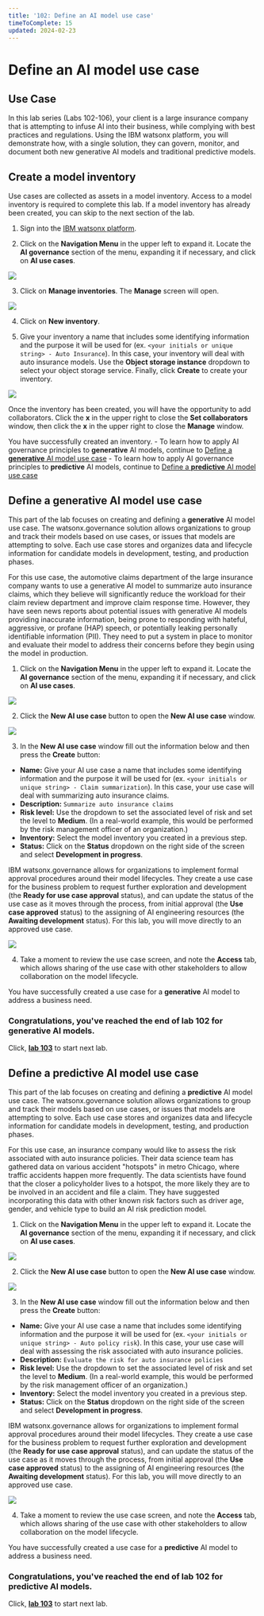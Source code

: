 ```yaml
---
title: '102: Define an AI model use case'
timeToComplete: 15
updated: 2024-02-23
---
```


<QuizAlert text='Heads Up! Quiz material will be flagged like this!' />

# Define an AI model use case

## Use Case

In this lab series (Labs 102-106), your client is a large insurance company that is attempting to infuse AI into their business, while complying with best practices and regulations. Using the IBM watsonx platform, you will demonstrate how, with a single solution, they can govern, monitor, and document both new generative AI models and traditional predictive models.

## Create a model inventory

Use cases are collected as assets in a model inventory. Access to a model inventory is required to complete this lab. If a model inventory has already been created, you can skip to the next section of the lab.

1. Sign into the [IBM watsonx platform](https://dataplatform.cloud.ibm.com/wx/home?context=wx).

2. Click on the **Navigation Menu** in the upper left to expand it. Locate the **AI governance** section of the menu, expanding it if necessary, and click on **AI use cases**.

![](./images/102/navigation-menu-use-case.png)

3. Click on **Manage inventories**. The **Manage** screen will open.

![](./images/102/manage-inventories.png)

4. Click on **New inventory**.

5. Give your inventory a name that includes some identifying information and the purpose it will be used for (ex. `<your initials or unique string> - Auto Insurance`). In this case, your inventory will deal with auto insurance models. Use the **Object storage instance** dropdown to select your object storage service. Finally, click **Create** to create your inventory.

![](./images/102/create-inventory.png)

Once the inventory has been created, you will have the opportunity to add collaborators. Click the **x** in the upper right to close the **Set collaborators** window, then click the **x** in the upper right to close the **Manage** window.

You have successfully created an inventory. - To learn how to apply AI governance principles to **generative** AI models, continue to [Define a **generative** AI model use case](#define-a-generative-ai-model-use-case) - To learn how to apply AI governance principles to **predictive** AI models, continue to [Define a **predictive** AI model use case](#define-a-predictive-ai-model-use-case)

## Define a **generative** AI model use case

<QuizAlert text='There is a quiz question on AI use cases.' />

This part of the lab focuses on creating and defining a **generative** AI model use case. The watsonx.governance solution allows organizations to group and track their models based on use cases, or issues that models are attempting to solve. Each use case stores and organizes data and lifecycle information for candidate models in development, testing, and production phases.

For this use case, the automotive claims department of the large insurance company wants to use a generative AI model to summarize auto insurance claims, which they believe will significantly reduce the workload for their claim review department and improve claim response time. However, they have seen news reports about potential issues with generative AI models providing inaccurate information, being prone to responding with hateful, aggressive, or profane (HAP) speech, or potentially leaking personally identifiable information (PII). They need to put a system in place to monitor and evaluate their model to address their concerns before they begin using the model in production.

1. Click on the **Navigation Menu** in the upper left to expand it. Locate the **AI governance** section of the menu, expanding it if necessary, and click on **AI use cases**.

![](./images/102/navigation-menu-use-case.png)

2. Click the **New AI use case** button to open the **New AI use case** window.

![](./images/102/new-use-case.png)

3. In the **New AI use case** window fill out the information below and then press the **Create** button:

- **Name:** Give your AI use case a name that includes some identifying information and the purpose it will be used for (ex. `<your initials or unique string> - Claim summarization`). In this case, your use case will deal with summarizing auto insurance claims.
- **Description:** `Summarize auto insurance claims`
- **Risk level:** Use the dropdown to set the associated level of risk and set the level to **Medium**. (In a real-world example, this would be performed by the risk management officer of an organization.)
- **Inventory:** Select the model inventory you created in a previous step.
- **Status:** Click on the **Status** dropdown on the right side of the screen and select **Development in progress**.

IBM watsonx.governance allows for organizations to implement formal approval procedures around their model lifecycles. They create a use case for the business problem to request further exploration and development (the **Ready for use case approval** status), and can update the status of the use case as it moves through the process, from initial approval (the **Use case approved** status) to the assigning of AI engineering resources (the **Awaiting development** status). For this lab, you will move directly to an approved use case.

![](./images/102/create-generative-use-case.png)

4. Take a moment to review the use case screen, and note the **Access** tab, which allows sharing of the use case with other stakeholders to allow collaboration on the model lifecycle.

You have successfully created a use case for a **generative** AI model to address a business need.

### Congratulations, you've reached the end of lab 102 for **generative** AI models.

Click, **[lab 103](/watsonx/watsonxgov/103)** to start next lab.

## Define a **predictive** AI model use case

<QuizAlert text='There is a quiz question on AI use cases.' />

This part of the lab focuses on creating and defining a **predictive** AI model use case. The watsonx.governance solution allows organizations to group and track their models based on use cases, or issues that models are attempting to solve. Each use case stores and organizes data and lifecycle information for candidate models in development, testing, and production phases.

For this use case, an insurance company would like to assess the risk associated with auto insurance policies. Their data science team has gathered data on various accident "hotspots" in metro Chicago, where traffic accidents happen more frequently. The data scientists have found that the closer a policyholder lives to a hotspot, the more likely they are to be involved in an accident and file a claim. They have suggested incorporating this data with other known risk factors such as driver age, gender, and vehicle type to build an AI risk prediction model.

1. Click on the **Navigation Menu** in the upper left to expand it. Locate the **AI governance** section of the menu, expanding it if necessary, and click on **AI use cases**.

![](./images/102/navigation-menu-use-case.png)

2. Click the **New AI use case** button to open the **New AI use case** window.

![](./images/102/new-use-case.png)

3. In the **New AI use case** window fill out the information below and then press the **Create** button:

- **Name:** Give your AI use case a name that includes some identifying information and the purpose it will be used for (ex. `<your initials or unique string> - Auto policy risk`). In this case, your use case will deal with assessing the risk associated with auto insurance policies.
- **Description:** `Evaluate the risk for auto insurance policies`
- **Risk level:** Use the dropdown to set the associated level of risk and set the level to **Medium**. (In a real-world example, this would be performed by the risk management officer of an organization.)
- **Inventory:** Select the model inventory you created in a previous step.
- **Status:** Click on the **Status** dropdown on the right side of the screen and select **Development in progress**.

IBM watsonx.governance allows for organizations to implement formal approval procedures around their model lifecycles. They create a use case for the business problem to request further exploration and development (the **Ready for use case approval** status), and can update the status of the use case as it moves through the process, from initial approval (the **Use case approved** status) to the assigning of AI engineering resources (the **Awaiting development** status). For this lab, you will move directly to an approved use case.

![](./images/102/create-predictive-use-case.png)

4. Take a moment to review the use case screen, and note the **Access** tab, which allows sharing of the use case with other stakeholders to allow collaboration on the model lifecycle.

You have successfully created a use case for a **predictive** AI model to address a business need.

### Congratulations, you've reached the end of lab 102 for **predictive** AI models.

Click, **[lab 103](/watsonx/watsonxgov/103)** to start next lab.
